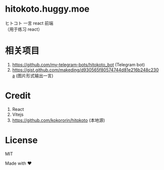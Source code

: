 # hitokoto.huggy.moe
ヒトコト 一言 react 前端  
（用于练习 react）

# 相关项目
1. https://github.com/my-telegram-bots/hitokoto_bot (Telegram bot)
2. https://gist.github.com/makeding/d930565f80574744d81e216b248c230a (图片形式输出一言)

# Credit
1. React
2. Vitejs
2. https://github.com/kokororin/hitokoto (本地源)

# License
MIT


Made with ❤️